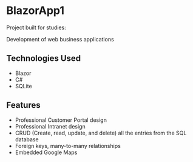 # BlazorApp1

Project built for studies:

Development of web business applications

## Technologies Used

- Blazor
- C#
- SQLite

## Features

- Professional Customer Portal design
- Professional Intranet design
- CRUD (Create, read, update, and delete) all the entries from the SQL database
- Foreign keys, many-to-many relationships
- Embedded Google Maps